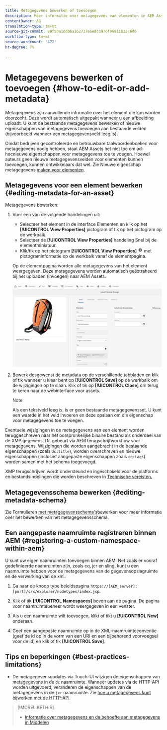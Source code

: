 ```yaml
---
title: Metagegevens bewerken of toevoegen
description: Meer informatie over metagegevens van elementen in AEM Assets en verschillende manieren waarop u metagegevens van elementen kunt bewerken.
contentOwner: AG
translation-type: tm+mt
source-git-commit: e9f50a1ddb6a162737e6e83b976f96911b3246d6
workflow-type: tm+mt
source-wordcount: '472'
ht-degree: 7%

---
```



# Metagegevens bewerken of toevoegen {#how-to-edit-or-add-metadata}

Metagegevens zijn aanvullende informatie over het element die kan worden doorzocht. Deze wordt automatisch uitgepakt wanneer u een afbeelding uploadt. U kunt de bestaande metagegevens bewerken of nieuwe eigenschappen van metagegevens toevoegen aan bestaande velden (bijvoorbeeld wanneer een metagegevensveld leeg is).

Omdat bedrijven gecontroleerde en betrouwbare taalwoordenboeken voor metagegevens nodig hebben, staat AEM Assets het niet toe om ad-hocnieuwe eigenschappen voor metagegevens toe te voegen. Hoewel auteurs geen nieuwe metagegevensvelden voor elementen kunnen toevoegen, kunnen ontwikkelaars dat wel. Zie Nieuwe eigenschap metagegevens [maken voor elementen](meta-edit.md#editing-metadata-schema).

## Metagegevens voor een element bewerken {#editing-metadata-for-an-asset}

Metagegevens bewerken:

1. Voer een van de volgende handelingen uit:

   * Selecteer het element in de interface Elementen en klik op het **[!UICONTROL View Properties]** pictogram of tik op het pictogram op de werkbalk.
   * Selecteer de **[!UICONTROL View Properties]** handeling Snel bij de elementminiatuur.
   * Klik/tik op het pictogram **[!UICONTROL View Properties]** ![](assets/do-not-localize/info_icon.png) met pictograminformatie op de werkbalk vanaf de elementpagina.

   Op de elementpagina worden alle metagegevens van het element weergegeven. Deze metagegevens worden automatisch geëxtraheerd bij het uploaden (invoegen) naar AEM Assets.

   ![chlimage_1-169](assets/chlimage_1-169.png)

1. Bewerk desgewenst de metadata op de verschillende tabbladen en klik of tik wanneer u klaar bent op **[!UICONTROL Save]** op de werkbalk om de wijzigingen op te slaan. Klik of tik op **[!UICONTROL Close]** om terug te keren naar de webinterface voor assets.

   >[!NOTE]
   >
   >Als een tekstveld leeg is, is er geen bestaande metagegevensset. U kunt een waarde in het veld invoeren en deze opslaan om die eigenschap voor metagegevens toe te voegen.

Eventuele wijzigingen in de metagegevens van een element worden teruggeschreven naar het oorspronkelijke binaire bestand als onderdeel van de XMP gegevens. Dit gebeurt via AEM terugschrijfworkflow voor metagegevens. Wijzigingen die worden aangebracht in de bestaande eigenschappen (zoals `dc:title`), worden overschreven en nieuwe eigenschappen (inclusief aangepaste eigenschappen zoals `cq:tags`) worden samen met het schema toegevoegd.

XMP terugschrijven wordt ondersteund en ingeschakeld voor de platforms en bestandsindelingen die worden beschreven in [Technische vereisten.](/help/sites-deploying/technical-requirements.md)

## Metagegevensschema bewerken {#editing-metadata-schema}

Zie Formulieren [met metagegevensschema&#39;s](metadata-schemas.md#editing-metadata-schema-forms)bewerken voor meer informatie over het bewerken van het metagegevensschema.

## Een aangepaste naamruimte registreren binnen AEM {#registering-a-custom-namespace-within-aem}

U kunt uw eigen naamruimten toevoegen binnen AEM. Net zoals er vooraf gedefinieerde naamruimten zijn, zoals cq, jcr en sling, kunt u een naamruimte hebben voor de metagegevens van de gegevensopslagruimte en de verwerking van de xml.

1. Ga naar de knoop type beleidspagina `https://[AEM_server]:[port]/crx/explorer/nodetypes/index.jsp`.
1. Klik of tik **[!UICONTROL Namespaces]** boven aan de pagina. De pagina voor naamruimtebeheer wordt weergegeven in een venster.

1. Als u een naamruimte wilt toevoegen, klikt of tikt u **[!UICONTROL New]** onderaan.
1. Geef een aangepaste naamruimte op in de XML-naamruimteconventie (geef de id op in de vorm van een URI en een bijbehorend voorvoegsel voor de id) en klik of tik **[!UICONTROL Save]**.

## Tips en beperkingen {#best-practices-limitations}

* De metagegevensupdates via Touch-UI wijzigen de eigenschappen van metagegevens in de `dc` naamruimte. Wanneer updates via de HTTP-API worden uitgevoerd, veranderen de eigenschappen van de metagegevens in de `jcr` naamruimte. Zie [hoe u metagegevens kunt bijwerken met de HTTP-API](/help/assets/mac-api-assets.md#update-asset-metadata).

>[!MORELIKETHIS]
>
>* [Informatie over metagegevens en de behoefte aan metagegevens in Middelen](metadata.md)